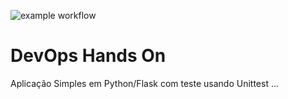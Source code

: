 ![example workflow](https://github.com/giovanesd/devopslab/actions/workflows/pipeline.yml/badge.svg)

# DevOps Hands On
Aplicação Simples em Python/Flask com teste usando Unittest
...
